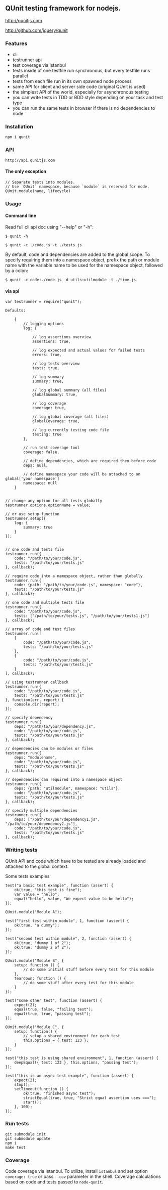 ## QUnit testing framework for nodejs.

http://qunitjs.com

http://github.com/jquery/qunit

### Features

- cli
- testrunner api
- test coverage via istanbul
- tests inside of one testfile run synchronous, but every testfile runs parallel
- tests from each file run in its own spawned node process
- same API for client and server side code (original QUnit is used)
- the simplest API of the world, especially for asynchronous testing
- you can write tests in TDD or BDD style depending on your task and test type
- you can run the same tests in browser if there is no dependencies to node

### Installation

    npm i qunit

### API

    http://api.qunitjs.com

#### The only exception

    // Separate tests into modules.
    // Use `QUnit` namespace, because `module` is reserved for node.
    QUnit.module(name, lifecycle)

### Usage

#### Command line

Read full cli api doc using "--help" or "-h":

    $ qunit -h

    $ qunit -c ./code.js -t ./tests.js

By default, code and dependencies are added to the global scope. To specify
requiring them into a namespace object, prefix the path or module name with the
variable name to be used for the namespace object, followed by a colon:

    $ qunit -c code:./code.js -d utils:utilmodule -t ./time.js

#### via api

    var testrunner = require("qunit");

    Defaults:

        {
            // logging options
            log: {

                // log assertions overview
                assertions: true,

                // log expected and actual values for failed tests
                errors: true,

                // log tests overview
                tests: true,

                // log summary
                summary: true,

                // log global summary (all files)
                globalSummary: true,

                // log coverage
                coverage: true,

                // log global coverage (all files)
                globalCoverage: true,

                // log currently testing code file
                testing: true
            },

            // run test coverage tool
            coverage: false,

            // define dependencies, which are required then before code
            deps: null,

            // define namespace your code will be attached to on global['your namespace']
            namespace: null
        }


    // change any option for all tests globally
    testrunner.options.optionName = value;

    // or use setup function
    testrunner.setup({
        log: {
            summary: true
        }
    });


    // one code and tests file
    testrunner.run({
        code: "/path/to/your/code.js",
        tests: "/path/to/your/tests.js"
    }, callback);

    // require code into a namespace object, rather than globally
    testrunner.run({
        code: {path: "/path/to/your/code.js", namespace: "code"},
        tests: "/path/to/your/tests.js"
    }, callback);

    // one code and multiple tests file
    testrunner.run({
        code: "/path/to/your/code.js",
        tests: ["/path/to/your/tests.js", "/path/to/your/tests1.js"]
    }, callback);

    // array of code and test files
    testrunner.run([
        {
            code: "/path/to/your/code.js",
            tests: "/path/to/your/tests.js"
        },
        {
            code: "/path/to/your/code.js",
            tests: "/path/to/your/tests.js"
        }
    ], callback);

    // using testrunner callback
    testrunner.run({
        code: "/path/to/your/code.js",
        tests: "/path/to/your/tests.js"
    }, function(err, report) {
        console.dir(report);
    });

    // specify dependency
    testrunner.run({
        deps: "/path/to/your/dependency.js",
        code: "/path/to/your/code.js",
        tests: "/path/to/your/tests.js"
    }, callback);

    // dependencies can be modules or files
    testrunner.run({
        deps: "modulename",
        code: "/path/to/your/code.js",
        tests: "/path/to/your/tests.js"
    }, callback);

    // dependencies can required into a namespace object
    testrunner.run({
        deps: {path: "utilmodule", namespace: "utils"},
        code: "/path/to/your/code.js",
        tests: "/path/to/your/tests.js"
    }, callback);

    // specify multiple dependencies
    testrunner.run({
        deps: ["/path/to/your/dependency1.js", "/path/to/your/dependency2.js"],
        code: "/path/to/your/code.js",
        tests: "/path/to/your/tests.js"
    }, callback);

### Writing tests

QUnit API and code which have to be tested are already loaded and attached to the global context.

Some tests examples


    test("a basic test example", function (assert) {
        ok(true, "this test is fine");
        var value = "hello";
        equal("hello", value, "We expect value to be hello");
    });

    QUnit.module("Module A");

    test("first test within module", 1, function (assert) {
        ok(true, "a dummy");
    });

    test("second test within module", 2, function (assert) {
        ok(true, "dummy 1 of 2");
        ok(true, "dummy 2 of 2");
    });

    QUnit.module("Module B", {
        setup: function () {
            // do some initial stuff before every test for this module
        },
        teardown: function () {
            // do some stuff after every test for this module
        }
    });

    test("some other test", function (assert) {
        expect(2);
        equal(true, false, "failing test");
        equal(true, true, "passing test");
    });

    QUnit.module("Module C", {
        setup: function() {
            // setup a shared environment for each test
            this.options = { test: 123 };
        }
    });

    test("this test is using shared environment", 1, function (assert) {
        deepEqual({ test: 123 }, this.options, "passing test");
    });

    test("this is an async test example", function (assert) {
        expect(2);
        stop();
        setTimeout(function () {
            ok(true, "finished async test");
            strictEqual(true, true, "Strict equal assertion uses ===");
            start();
        }, 100);
    });


### Run tests

    git submodule init
    git submodule update
    npm i
    make test

### Coverage

Code coverage via Istanbul. To utilize, install `istanbul` and set option `coverage: true` or pass `--cov` parameter in the shell. Coverage calculations based on code and tests passed to `node-qunit`.
